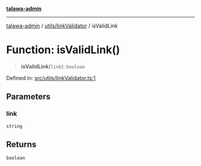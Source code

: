 [**talawa-admin**](../../../README.md)

***

[talawa-admin](../../../modules.md) / [utils/linkValidator](../README.md) / isValidLink

# Function: isValidLink()

> **isValidLink**(`link`): `boolean`

Defined in: [src/utils/linkValidator.ts:1](https://github.com/bint-Eve/talawa-admin/blob/e05e1a03180dbbfc7ba850102958ea6b6cd4b01e/src/utils/linkValidator.ts#L1)

## Parameters

### link

`string`

## Returns

`boolean`
